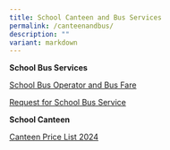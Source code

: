 ```yaml
---
title: School Canteen and Bus Services
permalink: /canteenandbus/
description: ""
variant: markdown
---
```

**School Bus Services**

[School Bus Operator and Bus Fare](/files/School_Bus_Operator_and_NTE_Price_2024___2025_1_2.pdf)

[Request for School Bus Service](/files/Request_for_School_Bus_Services_2024_2025_1_2.pdf)

**School Canteen**

[Canteen Price List 2024](/files/Menu__Price_List_2024.pdf)